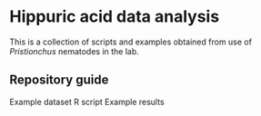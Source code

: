 # Hippuric acid data analysis
This is a collection of scripts and examples obtained from use of <i>Pristionchus</i> nematodes in the lab. </br>

## Repository guide 
Example dataset 
R script 
Example results 
